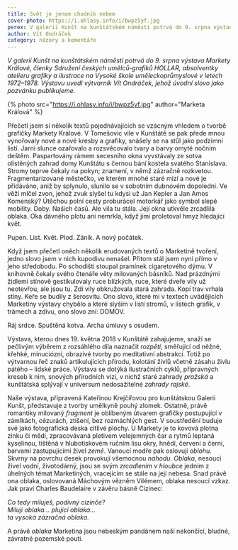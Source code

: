 ```yaml
---
title: Svět je jenom chodník nebem
cover-photo: https://i.ohlasy.info/i/bwpz5yf.jpg
perex: V galerii Kunšt na kunštátském náměstí potrvá do 9. srpna výstava Markety Králové, absolventky atelieru grafiky a ilustrace na Vysoké škole uměleckoprůmyslové v letech 1972–1978. Jako pozvánku publikujeme úvodní slovo Víta Ondráčka.
author: Vít Ondráček
category: názory a komentáře
---
```


*V galerii Kunšt na kunštátském náměstí potrvá do 9. srpna výstava Markety Králové, členky Sdružení českých umělců-grafiků HOLLAR, absolventky atelieru grafiky a ilustrace na Vysoké škole uměleckoprůmyslové v letech 1972–1978. Výstavu uvedl výtvarník Vít Ondráček, jehož úvodní slovo jako pozvánku publikujeme.*

{% photo src="https://i.ohlasy.info/i/bwpz5yf.jpg" author="Marketa Králová" %}

Přečetl jsem si několik textů pojednávajících se vzácným vhledem o tvorbě grafičky Markety Králové. V Tomešovic vile v Kunštátě se pak přede mnou vynořovaly nové a nové kresby a grafiky, snášely se na stůl jako podzimní listí. Jarní slunce ozařovalo a rozsvěcovalo tvary a barvy omyté nočním deštěm. Paspartovány rámem secesního okna vyvstávaly ze sotva olistěných zahrad domy Kunštátu s černou bání kostela svatého Stanislava. Stromy teprve čekaly na pokyn; znamení, v němž zázračně rozkvetou. Fragmentarizované městečko, ve kterém mnohé staré mizí a nové je přidáváno, aniž by splynulo, slunilo se v sobotním dubnovém dopoledni. Ve věži mlčel zvon, jehož zvuk slyšel tu kdysi už Jan Kepler a Jan Amos Komenský? Útěchou polní cesty proburácel motorkář jako symbol slepé mobility. Doby. Našich časů. Ale vila tu stála. Její okna utkvěle zrcadlila oblaka. Oka dávného plotu ani nemrkla, když jimi proletoval hmyz hledající květ.

Pupen. List. Květ. Plod. Zánik. A nový počátek.

Když jsem přečetl oněch několik erudovaných textů o Marketině tvoření, jedno slovo jsem v nich kupodivu nenašel. Přitom stál jsem nyní přímo v jeho středobodu. Po schodišti stoupal pramínek cigaretového dýmu. V knihovně čekaly svého čtenáře věty milovaných básníků. Nad prázdnými židlemi stínově gestikulovaly ruce blízkých, ruce, které dveře vily už neotevřou, ale jsou tu. Zdi vily obkružovala stará zahrada. Kopí trav vrhala stíny. Keře se budily z šerosvitu. Ono slovo, které mi v textech uvádějících Marketiny výstavy chybělo a které slyším v listí stromů, v listech grafik, v trámech a zdivu, ono slovo zní: DOMOV.

Ráj srdce. Spuštěná kotva. Archa úmluvy s osudem.

Výstava, kterou dnes 19. května 2018 v Kunštátě zahajujeme, snaží se pečlivým výběrem z rozsáhlého díla naznačit *rozpětí*, směřující od něžné, křehké, minuciózní, obrazivé tvorby po meditativní abstrakci. Totiž po výtvarnou řeč znaků artikulujících přírodu, kolotání živlů včetně zásahu živlu pátého – lidské práce. Výstava se dotýká ilustračních cyklů, přípravných kreseb k nim, snových přírodních vizí, v nichž staré zahrady *pražská* a kunštátská splývají v universum nedosažitelné *zahrady rajské*.

Naše výstava, připravená Kateřinou Krejčířovou pro kunštátskou Galerii Kunšt, představuje z tvorby umělkyně pouhý zlomek. Ostatně, právě romantiky milovaný *fragment* je oblíbeným útvarem grafičky postupující v zámlkách, cézurách, ztišení, bez rozmáchlých gest. V soustředění buduje své jako fotografická deska citlivé plochy. U Markety je to kovová plotna zinku či mědi, zpracovávaná pletivem velejemných čar a rytmů leptaná kyselinou, tištěná v hlubotiskovém ručním lisu okry, hnědí, červení a černí, barvami zastupujícími živel *země*. Vanoucí modře pak oslovují *oblohu*. Skvrny na povrchu desek provokují všemocnou *náhodu*. *Oblaka*, nesoucí živel vodní, životodárný, jsou se svým *zrcadlením v hloubce* jedním z úhelných témat Marketiných, vracejícím se stále na její nebesa. Snad právě ona oblaka, oslovovaná Máchovým vězněm Vilémem, oblaka nesoucí vzkaz. Jak praví Charles Baudelaire v závěru básně Cizinec:

*Co tedy miluješ, podivný cizinče?*  
*Miluji oblaka… plující oblaka…*  
*ta vysoká zázračná oblaka.*

A právě *oblaka* Marketina jsou nebeským pandánem naší nekončící, bludné, závratné pozemské pouti.
